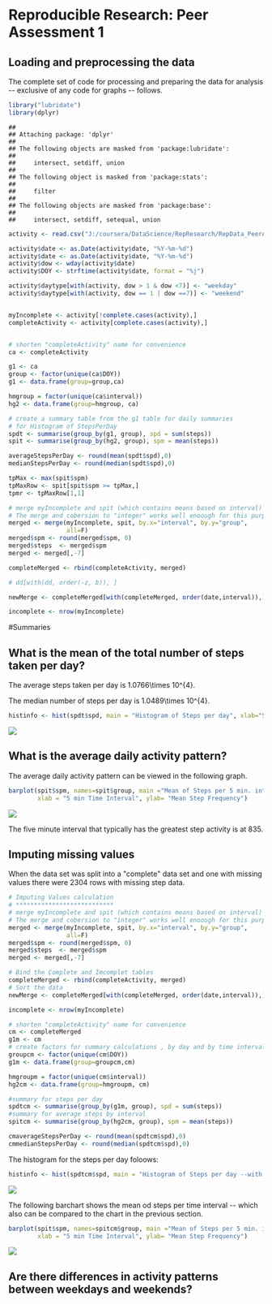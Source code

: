 # Reproducible Research: Peer Assessment 1


## Loading and preprocessing the data

The complete set of code for processing and preparing the data for analysis -- exclusive of any code for graphs -- follows.



```r
library("lubridate")
library(dplyr)
```

```
## 
## Attaching package: 'dplyr'
## 
## The following objects are masked from 'package:lubridate':
## 
##     intersect, setdiff, union
## 
## The following object is masked from 'package:stats':
## 
##     filter
## 
## The following objects are masked from 'package:base':
## 
##     intersect, setdiff, setequal, union
```

```r
activity <- read.csv("J:/coursera/DataScience/RepResearch/RepData_PeerAssessment1/activity.csv", stringsAsFactors=FALSE)

activity$date <- as.Date(activity$date, "%Y-%m-%d")
activity$date <- as.Date(activity$date, "%Y-%m-%d")
activity$dow <- wday(activity$date)
activity$DOY <- strftime(activity$date, format = "%j")

activity$daytype[with(activity, dow > 1 & dow <7)] <- "weekday" 
activity$daytype[with(activity, dow == 1 | dow ==7)] <- "weekend" 


myIncomplete <- activity[!complete.cases(activity),]
completeActivity <- activity[complete.cases(activity),]


# shorten "completeActivity" name for convenience
ca <- completeActivity

g1 <- ca
group <- factor(unique(ca$DOY))
g1 <- data.frame(group=group,ca)

hmgroup = factor(unique(ca$interval))
hg2 <- data.frame(group=hmgroup, ca)

# create a summary table from the g1 table for daily summaries
# for Histogram of StepsPerDay
spdt <- summarise(group_by(g1, group), spd = sum(steps))
spit <- summarise(group_by(hg2, group), spm = mean(steps))

averageStepsPerDay <- round(mean(spdt$spd),0)
medianStepsPerDay <- round(median(spdt$spd),0)

tpMax <- max(spit$spm)
tpMaxRow <- spit[spit$spm >= tpMax,]
tpmr <- tpMaxRow[1,1]

# merge myIncomplete and spit (which contains means based on interval)
# The merge and cobersion to "integer" works well enoough for this purpose
merged <- merge(myIncomplete, spit, by.x="interval", by.y="group", 
                all=F)
merged$spm <- round(merged$spm, 0)
merged$steps  <- merged$spm
merged <- merged[,-7]

completeMerged <- rbind(completeActivity, merged)

# dd[with(dd, order(-z, b)), ]

newMerge <- completeMerged[with(completeMerged, order(date,interval)),]

incomplete <- nrow(myIncomplete)
```


#Summaries

## What is the mean of the total number of steps taken per day?

The average steps taken per day is 1.0766\times 10^{4}.

The median number of steps per day is 1.0489\times 10^{4}.


```r
histinfo <- hist(spdt$spd, main = "Histogram of Steps per day", xlab="Steps per Day", breaks=10)
```

![](PA1_template_files/figure-html/unnamed-chunk-1-1.png) 


## What is the average daily activity pattern?

The average daily activity pattern  can be viewed in the following graph.



```r
barplot(spit$spm, names=spit$group, main ="Mean of Steps per 5 min. interval",
        xlab = "5 min Time Interval", ylab= "Mean Step Frequency")
```

![](PA1_template_files/figure-html/unnamed-chunk-2-1.png) 

The five minute interval that typically has the greatest step activity is at 835.

## Imputing missing values

When the data set was split into a "complete" data set and one with missing values there were 2304 rows with missing step data.

```r
# Imputing Values calculation
# ***************************
# merge myIncomplete and spit (which contains means based on interval)
# The merge and cobersion to "integer" works well enoough for this purpose
merged <- merge(myIncomplete, spit, by.x="interval", by.y="group", 
                all=F)
merged$spm <- round(merged$spm, 0)
merged$steps  <- merged$spm
merged <- merged[,-7]

# Bind the Complete and Imcomplet tables
completeMerged <- rbind(completeActivity, merged)
# Sort the data
newMerge <- completeMerged[with(completeMerged, order(date,interval)),]

incomplete <- nrow(myIncomplete)

# shorten "completeActivity" name for convenience
cm <- completeMerged
g1m <- cm
# create factors for summary calculations , by day and by time interval
groupcm <- factor(unique(cm$DOY))
g1m <- data.frame(group=groupcm,cm)

hmgroupm = factor(unique(cm$interval))
hg2cm <- data.frame(group=hmgroupm, cm)

#summary for steps per day
spdtcm <- summarise(group_by(g1m, group), spd = sum(steps))
#summary for average steps by interval
spitcm <- summarise(group_by(hg2cm, group), spm = mean(steps))

cmaverageStepsPerDay <- round(mean(spdtcm$spd),0)
cmmedianStepsPerDay <- round(median(spdtcm$spd),0)
```

The histogram for the steps per day foloows:


```r
histinfo <- hist(spdtcm$spd, main = "Histogram of Steps per day --with Imputed Data",  xlab="Steps per Day", breaks=10)
```

![](PA1_template_files/figure-html/unnamed-chunk-4-1.png) 

The following barchart shows the mean od steps per time interval -- which also can be compared to the chart in the previous section.


```r
barplot(spit$spm, names=spitcm$group, main ="Mean of Steps per 5 min. interval",
        xlab = "5 min Time Interval", ylab= "Mean Step Frequency")
```

![](PA1_template_files/figure-html/unnamed-chunk-5-1.png) 




## Are there differences in activity patterns between weekdays and weekends?
